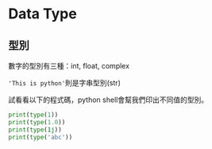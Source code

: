 # Data Type
## 型別
數字的型別有三種：int, float, complex

`'This is python'`則是字串型別(str)

試看看以下的程式碼，python shell會幫我們印出不同值的型別。
```python
print(type(1))
print(type(1.0))
print(type(1j))
print(type('abc'))
```
